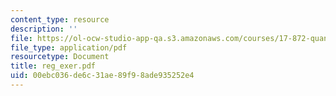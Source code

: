 ```yaml
---
content_type: resource
description: ''
file: https://ol-ocw-studio-app-qa.s3.amazonaws.com/courses/17-872-quantitative-research-in-political-science-and-public-policy-spring-2004/00ebc036de6c31ae89f98ade935252e4_reg_exer.pdf
file_type: application/pdf
resourcetype: Document
title: reg_exer.pdf
uid: 00ebc036-de6c-31ae-89f9-8ade935252e4
---
```

